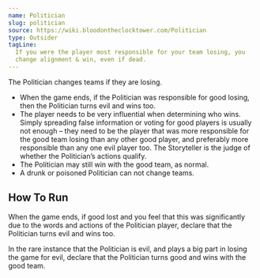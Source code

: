 ```yaml
---
name: Politician
slug: politician
source: https://wiki.bloodontheclocktower.com/Politician
type: Outsider
tagLine:
  If you were the player most responsible for your team losing, you
  change alignment & win, even if dead.
---
```


The Politician changes teams if they are losing.

- When the game ends, if the Politician was responsible for good losing,
  then the Politician turns evil and wins too.
- The player needs to be very influential when determining who wins.
  Simply spreading false information or voting for good players is
  usually not enough – they need to be the player that was more
  responsible for the good team losing than any other good player, and
  preferably more responsible than any one evil player too. The
  Storyteller is the judge of whether the Politician’s actions qualify.
- The Politician may still win with the good team, as normal.
- A drunk or poisoned Politician can not change teams.

## How To Run

When the game ends, if good lost and you feel that this was
significantly due to the words and actions of the Politician player,
declare that the Politician turns evil and wins too.

In the rare instance that the Politician is evil, and plays a big part
in losing the game for evil, declare that the Politician turns good and
wins with the good team.
